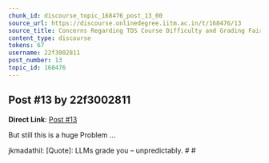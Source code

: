 ```yaml
---
chunk_id: discourse_topic_168476_post_13_00
source_url: https://discourse.onlinedegree.iitm.ac.in/t/168476/13
source_title: Concerns Regarding TDS Course Difficulty and Grading Fairness
content_type: discourse
tokens: 67
username: 22f3002811
post_number: 13
topic_id: 168476
---
```


## Post #13 by 22f3002811

**Direct Link**: [Post #13](https://discourse.onlinedegree.iitm.ac.in/t/168476/13)

But still this is a huge Problem …

jkmadathil:
[Quote]: 
LLMs grade you – unpredictably. # #
